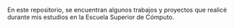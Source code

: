 En este repositorio, se encuentran algunos trabajos y proyectos que realicé
durante mis estudios en la Escuela Superior de Cómputo.

